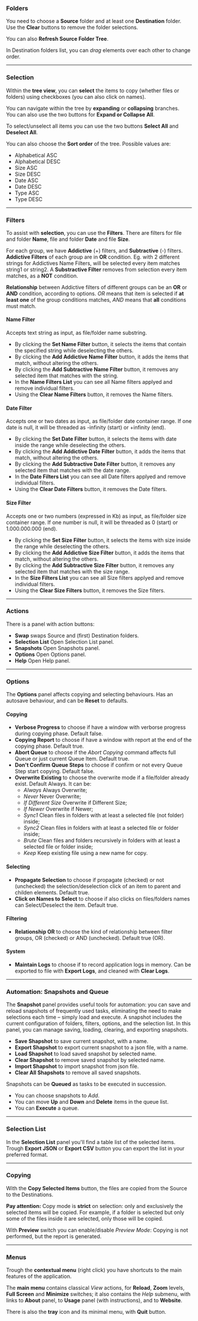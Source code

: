 ### Folders
You need to choose a **Source** folder and at least one **Destination** folder.  
Use the **Clear** buttons to remove the folder selections.

You can also **Refresh Source Folder Tree**.

In Destination folders list, you can *drag* elements over each other to change order.


---

### Selection
Within the **tree view**, you can **select** the items to copy (whether files or folders) using checkboxes (you can also click on names).

You can navigate within the tree by **expanding** or **collapsing** branches.  
You can also use the two buttons for **Expand or Collapse All**.

To select/unselect all items you can use the two buttons **Select All** and **Deselect All**.

You can also choose the **Sort order** of the tree. Possible values are:
- Alphabetical ASC
- Alphabetical DESC
- Size ASC
- Size DESC
- Date ASC
- Date DESC
- Type ASC
- Type DESC


---

### Filters
To assist with **selection**, you can use the **Filters**.
There are filters for file and folder **Name**, file and folder **Date** and file **Size**.

For each group, we have **Addictive** (+) filters, and **Subtractive** (-) filters.
**Addictive Filters** of each group are in **OR** condition. Eg. with 2 different strings for Addictives Name Filters, will be selected every item matches string1 or string2.
A **Substractive Filter** removes from selection every item matches, as a **NOT** condition.

**Relationship** between Addictive filters of different groups can be an **OR** or **AND** condition, according to options.
*OR* means that item is selected if **at least one** of the group conditions matches, *AND* means that **all** conditions must match.

#### Name Filter
Accepts text string as input, as file/folder name substring.
- By clicking the **Set Name Filter** button, it selects the items that contain the specified string while deselecting the others.
- By clicking the **Add Addictive Name Filter** button, it adds the items that match, without altering the others.
- By clicking the **Add Subtractive Name Filter** button, it removes any selected item that matches with the string.
- In the **Name Filters List** you can see all Name filters applyed and remove individual filters.
- Using the **Clear Name Filters** button, it removes the Name filters.

#### Date Filter
Accepts one or two dates as input, as file/folder date container range. If one date is null, it will be threaded as -infinity (start) or  +infinity (end).
- By clicking the **Set Date Filter** button, it selects the items with date inside the range while deselecting the others.
- By clicking the **Add Addictive Date Filter** button, it adds the items that match, without altering the others.
- By clicking the **Add Subtractive Date Filter** button, it removes any selected item that matches with the date range.
- In the **Date Filters List** you can see all Date filters applyed and remove individual filters.
- Using the **Clear Date Filters** button, it removes the Date filters.

#### Size Filter
Accepts one or two numbers (expressed in Kb) as input, as file/folder size container range. If one number is null, it will be threaded as 0 (start) or  1.000.000.000 (end).
- By clicking the **Set Size Filter** button, it selects the items with size inside the range while deselecting the others.
- By clicking the **Add Addictive Size Filter** button, it adds the items that match, without altering the others.
- By clicking the **Add Subtractive Size Filter** button, it removes any selected item that matches with the size range.
- In the **Size Filters List** you can see all Size filters applyed and remove individual filters.
- Using the **Clear Size Filters** button, it removes the Size filters.


---

### Actions
There is a panel with action buttons:
- **Swap** swaps Source and (first) Destination folders.
- **Selection List** Open Selection List panel.
- **Snapshots** Open Snapshots panel.
- **Options** Open Options panel.
- **Help** Open Help panel.


---

### Options
The **Options** panel affects copying and selecting behaviours.
Has an autosave behaviour, and can be **Reset** to defaults. 

#### Copying
- **Verbose Progress** to choose if have a window with verborse progress during copying phase. Default false.
- **Copying Report** to choose if have a window with report at the end of the copying phase. Default true.
- **Abort Queue** to choose if the *Abort Copying* command affects full Queue or just current Queue Item. Default true.
- **Don't Confirm Queue Steps** to choose if confirm or not every Queue Step start copying. Default false.
- **Overwrite Existing** to choose the overwrite mode if a file/folder already exist. Default Always.
It can be: 
  - *Always* Always Overwrite;
  - *Never* Never Overwrite; 
  - *If Different Size* Overwrite if Different Size;
  - *If Newer* Overwrite if Newer; 
  - *Sync1* Clean files in folders with at least a selected file (not folder) inside;
  - *Sync2* Clean files in folders with at least a selected file or folder inside;
  - *Brute* Clean files and folders recursively in folders with at least a selected file or folder inside;
  - *Keep* Keep existing file using a new name for copy.

#### Selecting
- **Propagate Selection** to choose if propagate (checked) or not (unchecked) the selection/deselection click of an item to parent and childen elements. Default true.
- **Click on Names to Select**  to choose if also clicks on files/folders names can Select/Deselect the item. Default true.

#### Filtering
- **Relationship OR** to choose the kind of relationship between filter groups, OR (checked) or AND (unchecked). Default true (OR).

#### System
- **Maintain Logs** to choose if to record application logs in memory. Can be exported to file with **Export Logs**, and cleaned with **Clear Logs**.


---

### Automation: Snapshots and Queue
The **Snapshot** panel provides useful tools for automation: you can save and reload snapshots of frequently used tasks, eliminating the need to make selections each time – simply load and execute.
A snapshot includes the current configuration of folders, filters, options, and the selection list.
In this panel, you can manage saving, loading, clearing, and exporting snapshots.
- **Save Shapshot** to save current snapshot, with a name.
- **Export Shapshot** to export current snapshot to a json file, with a name.
- **Load Shapshot** to load saved snapshot by selected name.
- **Clear Shapshot** to remove saved snapshot by selected name.
- **Import Shapshot** to import snapshot from json file.
- **Clear All Shapshots** to remove all saved snapshots.

Snapshots can be **Queued** as tasks to be executed in succession.
- You can choose snapshots to *Add*.
- You can move **Up** and **Down** and **Delete** items in the queue list.
- You can **Execute** a queue.


---

### Selection List
In the **Selection List** panel you'll find a table list of the selected items.
Trough **Export JSON** or **Export CSV** button you can export the list in your preferred format.


---

### Copying
With the **Copy Selected Items** button, the files are copied from the Source to the Destinations.

**Pay attention:** Copy mode is **strict** on selection:
only and exclusively the selected items will be copied.
For example, if a folder is selected but only some of the files inside it are selected, only those will be copied.

With **Preview** switch you can enable/disable *Preview Mode*: Copying is not performed, but the report is generated.


---

### Menus
Trough the **contextual menu** (right click) you have shortcuts to the main features of the application.

The **main menu** contains classical *View* actions, for  **Reload**, **Zoom** levels, **Full Screen** and **Minimize** switches; 
it also contains the *Help* submenu, with links to **About** panel, to **Usage** panel (with instructions), and to **Website**.

There is also the **tray** icon and its minimal menu, with **Quit** button.